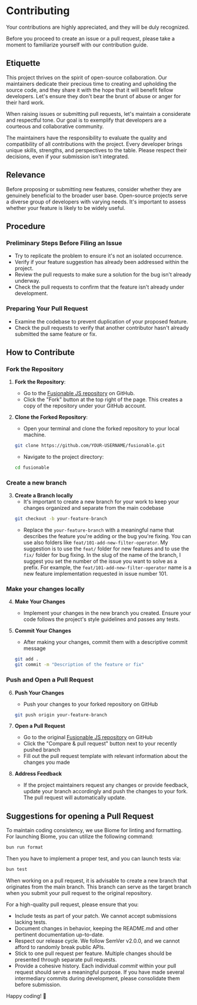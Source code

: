 # Contributing

Your contributions are highly appreciated, and they will be duly recognized.

Before you proceed to create an issue or a pull request, please take a moment to familiarize yourself with our contribution guide.

## Etiquette

This project thrives on the spirit of open-source collaboration. Our maintainers dedicate their precious time to creating and upholding the source code, and they share it with the hope that it will benefit fellow developers. Let's ensure they don't bear the brunt of abuse or anger for their hard work.

When raising issues or submitting pull requests, let's maintain a considerate and respectful tone. Our goal is to exemplify that developers are a courteous and collaborative community.

The maintainers have the responsibility to evaluate the quality and compatibility of all contributions with the project. Every developer brings unique skills, strengths, and perspectives to the table. Please respect their decisions, even if your submission isn't integrated.

## Relevance

Before proposing or submitting new features, consider whether they are genuinely beneficial to the broader user base. Open-source projects serve a diverse group of developers with varying needs. It's important to assess whether your feature is likely to be widely useful.

## Procedure

### Preliminary Steps Before Filing an Issue

- Try to replicate the problem to ensure it's not an isolated occurrence.
- Verify if your feature suggestion has already been addressed within the project.
- Review the pull requests to make sure a solution for the bug isn't already underway.
- Check the pull requests to confirm that the feature isn't already under development.

### Preparing Your Pull Request

- Examine the codebase to prevent duplication of your proposed feature.
- Check the pull requests to verify that another contributor hasn't already submitted the same feature or fix.

## How to Contribute

### Fork the Repository

1. **Fork the Repository**:
   - Go to the [Fusionable JS repository](https://github.com/Hi-Folks/fusionable) on GitHub.
   - Click the "Fork" button at the top right of the page. This creates a copy of the repository under your GitHub account.

2. **Clone the Forked Repository**:
   - Open your terminal and clone the forked repository to your local machine.
   ```sh
   git clone https://github.com/YOUR-USERNAME/fusionable.git
   ```
   - Navigate to the project directory:
   ```sh
   cd fusionable
   ```

### Create a new branch

3. **Create a Branch locally**
   - It's important to create a new branch for your work to keep your changes organized and separate from the main codebase
   ```sh
   git checkout -b your-feature-branch
   ```
   - Replace the `your-feature-branch` with a meaningful name that describes the feature you're adding or the bug you're fixing. You can use also folders like `feat/101-add-new-filter-operator`. My suggestion is to use the `feat/` folder for new features and to use the `fix/` folder for bug fixing. In the slug of the name of the branch, I suggest you set the number of the issue you want to solve as a prefix. For example, the `feat/101-add-new-filter-operator` name is a new feature implementation requested in issue number 101.

### Make your changes locally

4. **Make Your Changes**
   - Implement your changes in the new branch you created. Ensure your code follows the project's style guidelines and passes any tests.

5. **Commit Your Changes**
   - After making your changes, commit them with a descriptive commit message
   ```sh
   git add .
   git commit -m "Description of the feature or fix"
   ```
### Push and Open a Pull Request

6. **Push Your Changes**
   - Push your changes to your forked repository on GitHub
   ```sh
   git push origin your-feature-branch
   ```

7. **Open a Pull Request**
   - Go to the original [Fusionable JS repository](https://github.com/Hi-Folks/fusionable) on GitHub
   - Click the "Compare & pull request" button next to your recently pushed branch
   - Fill out the pull request template with relevant information about the changes you made

8. **Address Feedback**
   - If the project maintainers request any changes or provide feedback, update your branch accordingly and push the changes to your fork. The pull request will automatically update.


## Suggestions for opening a Pull Request

To maintain coding consistency, we use Biome for linting and formatting.
For launching Biome, you can utilize the following command:

```bash
bun run format
```

Then you have to implement a proper test, and you can launch tests via:

```bash
bun test
```

When working on a pull request, it is advisable to create a new branch that originates from the main branch. This branch can serve as the target branch when you submit your pull request to the original repository.

For a high-quality pull request, please ensure that you:

- Include tests as part of your patch. We cannot accept submissions lacking tests.
- Document changes in behavior, keeping the README.md and other pertinent documentation up-to-date.
- Respect our release cycle. We follow SemVer v2.0.0, and we cannot afford to randomly break public APIs.
- Stick to one pull request per feature. Multiple changes should be presented through separate pull requests.
- Provide a cohesive history. Each individual *commit* within your pull request should serve a meaningful purpose. If you have made several intermediary commits during development, please consolidate them before submission.

Happy coding! 🚀
